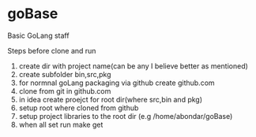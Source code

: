# goBase
Basic GoLang staff

Steps before clone and run

1) create dir with project name(can be any I believe better as mentioned)
2) create subfolder bin,src,pkg
3) for normnal goLang packaging via github create github.com
4) clone from git in github.com
5) in idea create proejct for root dir(where src,bin and pkg)
6) setup root where cloned from github
7) setup project libraries to the root dir (e.g /home/abondar/goBase)
7) when all set run make get